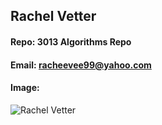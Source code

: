 ## Rachel Vetter
#### Repo: 3013 Algorithms Repo
#### Email: racheevee99@yahoo.com
#### Image:
![Rachel Vetter](https://lh3.googleusercontent.com/-HHH8g2VykHw/Xv0dfIIwndI/AAAAAAAABgc/TkJM5xsszwMlHJWDhIcAXEk1OIJa8JEKwCEwYBhgLKtMDAL1OcqxH1p2cRrkoDFNRCxsTKFM8kIovVLWMDhFU9XV3zRXaM0DIR6eCpoTGtfHMu184B9w2NI1iB0IwIER49ShKFAsfn3A35puBM9t9zy5Guxd8JtJvW8QTJDDsCsqbZKzLVuG-TgZqopzl1eoZuWfwjTGjNmRKrBdAYkWBm4_YCSKOYQchF5kqrgIJNhLt_ou52BxfOIvvxGv2GLzQMSe5Zsr_3fMd9AzkSekDy3aInJZm-lSxTxo40UWBABsygrJ1tnvR3eQSS9PrLdCD_EtRVsyeEHS8xuh3Zsr7edks1MKFkJJqnE8lDOGpDDUVu4WHl6zFS-gTHUY67dn4L-ggVXolnyxSU8-sPOaEhU-aDr5BvSe1CKOxGb6VozrXrLMU1qAoYIJkkq1nBxVOrwf6F3aswQnf812KwhNYPllBAsaW2LzM9vV1TkPrxyT4rKmLz5qT7seE_QMXxeqULiQpmBZOlVWzBrt4v5Gbhy4SXWYcZTemlMnHzTeatjKzasabL_yRFADed94KmJSi1g-JR_5VywFyyfDixRO97-QVQcvqiBMyQYytA052GqX9V4qo2IpgGMk-0w7GEqZldYYqzwvkocoJWFIoX1p9ecEPYwsw0uGU-gU/w280-h280-p/2020-07-01.jpg)
